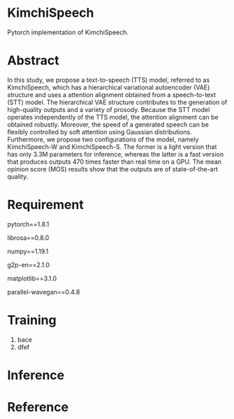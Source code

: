 # KimchiSpeech

Pytorch implementation of KimchiSpeech.

# Abstract

In this study, we propose a text-to-speech (TTS) model, referred to as KimchiSpeech, which has a hierarchical variational autoencoder (VAE) structure and uses a attention alignment obtained from a speech-to-text (STT) model. The hierarchical VAE structure contributes to the generation of high-quality outputs and a variety of prosody. Because the STT model operates independently of the TTS model, the attention alignment can be obtained robustly. Moreover, the speed of a generated speech can be flexibly controlled by soft attention using Gaussian distributions. Furthermore, we propose two configurations of the model, namely KimchiSpeech-W and KimchiSpeech-S. The former is a light version that has only 3.3M parameters for inference, whereas the latter is a fast version that produces outputs 470 times faster than real time on a GPU. The mean opinion score (MOS) results show that the outputs are of state-of-the-art quality.

# Requirement

pytorch==1.8.1

librosa==0.8.0

numpy==1.19.1

g2p-en==2.1.0

matplotlib==3.1.0

parallel-wavegan==0.4.8

# Training

1. bace
2. dfef

# Inference

# Reference
